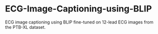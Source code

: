 # ECG-Image-Captioning-using-BLIP
ECG image captioning using BLIP fine-tuned on 12-lead ECG images from the PTB-XL dataset.
